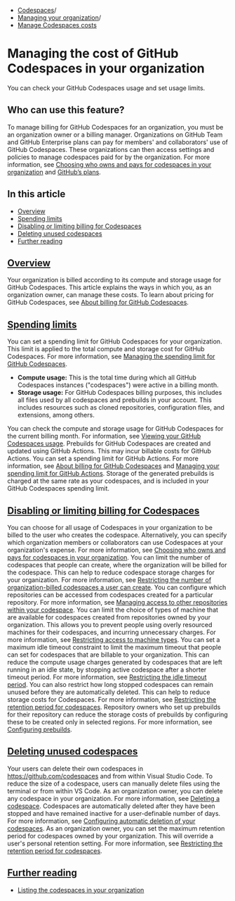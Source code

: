   * [Codespaces](https://docs.github.com/en/codespaces "Codespaces")/
  * [Managing your organization](https://docs.github.com/en/codespaces/managing-codespaces-for-your-organization "Managing your organization")/
  * [Manage Codespaces costs](https://docs.github.com/en/codespaces/managing-codespaces-for-your-organization/managing-the-cost-of-github-codespaces-in-your-organization "Manage Codespaces costs")


# Managing the cost of GitHub Codespaces in your organization
You can check your GitHub Codespaces usage and set usage limits.
## Who can use this feature?
To manage billing for GitHub Codespaces for an organization, you must be an organization owner or a billing manager.
Organizations on GitHub Team and GitHub Enterprise plans can pay for members' and collaborators' use of GitHub Codespaces. These organizations can then access settings and policies to manage codespaces paid for by the organization. For more information, see [Choosing who owns and pays for codespaces in your organization](https://docs.github.com/en/codespaces/managing-codespaces-for-your-organization/choosing-who-owns-and-pays-for-codespaces-in-your-organization#about-ownership-of-codespaces) and [GitHub’s plans](https://docs.github.com/en/get-started/learning-about-github/githubs-plans).
## In this article
  * [Overview](https://docs.github.com/en/codespaces/managing-codespaces-for-your-organization/managing-the-cost-of-github-codespaces-in-your-organization#overview)
  * [Spending limits](https://docs.github.com/en/codespaces/managing-codespaces-for-your-organization/managing-the-cost-of-github-codespaces-in-your-organization#spending-limits)
  * [Disabling or limiting billing for Codespaces](https://docs.github.com/en/codespaces/managing-codespaces-for-your-organization/managing-the-cost-of-github-codespaces-in-your-organization#disabling-or-limiting-billing-for-codespaces)
  * [Deleting unused codespaces](https://docs.github.com/en/codespaces/managing-codespaces-for-your-organization/managing-the-cost-of-github-codespaces-in-your-organization#deleting-unused-codespaces)
  * [Further reading](https://docs.github.com/en/codespaces/managing-codespaces-for-your-organization/managing-the-cost-of-github-codespaces-in-your-organization#further-reading)


## [Overview](https://docs.github.com/en/codespaces/managing-codespaces-for-your-organization/managing-the-cost-of-github-codespaces-in-your-organization#overview)
Your organization is billed according to its compute and storage usage for GitHub Codespaces. This article explains the ways in which you, as an organization owner, can manage these costs.
To learn about pricing for GitHub Codespaces, see [About billing for GitHub Codespaces](https://docs.github.com/en/billing/managing-billing-for-your-products/managing-billing-for-github-codespaces/about-billing-for-github-codespaces#codespaces-pricing).
## [Spending limits](https://docs.github.com/en/codespaces/managing-codespaces-for-your-organization/managing-the-cost-of-github-codespaces-in-your-organization#spending-limits)
You can set a spending limit for GitHub Codespaces for your organization. This limit is applied to the total compute and storage cost for GitHub Codespaces. For more information, see [Managing the spending limit for GitHub Codespaces](https://docs.github.com/en/billing/managing-billing-for-your-products/managing-billing-for-github-codespaces/managing-the-spending-limit-for-github-codespaces).
  * **Compute usage:** This is the total time during which all GitHub Codespaces instances ("codespaces") were active in a billing month.
  * **Storage usage:** For GitHub Codespaces billing purposes, this includes all files used by all codespaces and prebuilds in your account. This includes resources such as cloned repositories, configuration files, and extensions, among others.


You can check the compute and storage usage for GitHub Codespaces for the current billing month. For information, see [Viewing your GitHub Codespaces usage](https://docs.github.com/en/billing/managing-billing-for-your-products/managing-billing-for-github-codespaces/viewing-your-github-codespaces-usage).
Prebuilds for GitHub Codespaces are created and updated using GitHub Actions. This may incur billable costs for GitHub Actions. You can set a spending limit for GitHub Actions. For more information, see [About billing for GitHub Codespaces](https://docs.github.com/en/billing/managing-billing-for-your-products/managing-billing-for-github-codespaces/about-billing-for-github-codespaces#about-billing-for-codespaces-prebuilds) and [Managing your spending limit for GitHub Actions](https://docs.github.com/en/billing/managing-billing-for-your-products/managing-billing-for-github-actions/managing-your-spending-limit-for-github-actions). Storage of the generated prebuilds is charged at the same rate as your codespaces, and is included in your GitHub Codespaces spending limit.
## [Disabling or limiting billing for Codespaces](https://docs.github.com/en/codespaces/managing-codespaces-for-your-organization/managing-the-cost-of-github-codespaces-in-your-organization#disabling-or-limiting-billing-for-codespaces)
You can choose for all usage of Codespaces in your organization to be billed to the user who creates the codespace. Alternatively, you can specify which organization members or collaborators can use Codespaces at your organization's expense. For more information, see [Choosing who owns and pays for codespaces in your organization](https://docs.github.com/en/codespaces/managing-codespaces-for-your-organization/choosing-who-owns-and-pays-for-codespaces-in-your-organization).
You can limit the number of codespaces that people can create, where the organization will be billed for the codespace. This can help to reduce codespace storage charges for your organization. For more information, see [Restricting the number of organization-billed codespaces a user can create](https://docs.github.com/en/codespaces/managing-codespaces-for-your-organization/restricting-the-number-of-organization-billed-codespaces-a-user-can-create).
You can configure which repositories can be accessed from codespaces created for a particular repository. For more information, see [Managing access to other repositories within your codespace](https://docs.github.com/en/codespaces/managing-your-codespaces/managing-repository-access-for-your-codespaces).
You can limit the choice of types of machine that are available for codespaces created from repositories owned by your organization. This allows you to prevent people using overly resourced machines for their codespaces, and incurring unnecessary charges. For more information, see [Restricting access to machine types](https://docs.github.com/en/codespaces/managing-codespaces-for-your-organization/restricting-access-to-machine-types).
You can set a maximum idle timeout constraint to limit the maximum timeout that people can set for codespaces that are billable to your organization. This can reduce the compute usage charges generated by codespaces that are left running in an idle state, by stopping active codespace after a shorter timeout period. For more information, see [Restricting the idle timeout period](https://docs.github.com/en/codespaces/managing-codespaces-for-your-organization/restricting-the-idle-timeout-period).
You can also restrict how long stopped codespaces can remain unused before they are automatically deleted. This can help to reduce storage costs for Codespaces. For more information, see [Restricting the retention period for codespaces](https://docs.github.com/en/codespaces/managing-codespaces-for-your-organization/restricting-the-retention-period-for-codespaces).
Repository owners who set up prebuilds for their repository can reduce the storage costs of prebuilds by configuring these to be created only in selected regions. For more information, see [Configuring prebuilds](https://docs.github.com/en/codespaces/prebuilding-your-codespaces/configuring-prebuilds#configuring-prebuilds).
## [Deleting unused codespaces](https://docs.github.com/en/codespaces/managing-codespaces-for-your-organization/managing-the-cost-of-github-codespaces-in-your-organization#deleting-unused-codespaces)
Your users can delete their own codespaces in <https://github.com/codespaces> and from within Visual Studio Code. To reduce the size of a codespace, users can manually delete files using the terminal or from within VS Code.
As an organization owner, you can delete any codespace in your organization. For more information, see [Deleting a codespace](https://docs.github.com/en/codespaces/developing-in-a-codespace/deleting-a-codespace#deleting-codespaces-in-your-organization).
Codespaces are automatically deleted after they have been stopped and have remained inactive for a user-definable number of days. For more information, see [Configuring automatic deletion of your codespaces](https://docs.github.com/en/codespaces/setting-your-user-preferences/configuring-automatic-deletion-of-your-codespaces). As an organization owner, you can set the maximum retention period for codespaces owned by your organization. This will override a user's personal retention setting. For more information, see [Restricting the retention period for codespaces](https://docs.github.com/en/codespaces/managing-codespaces-for-your-organization/restricting-the-retention-period-for-codespaces).
## [Further reading](https://docs.github.com/en/codespaces/managing-codespaces-for-your-organization/managing-the-cost-of-github-codespaces-in-your-organization#further-reading)
  * [Listing the codespaces in your organization](https://docs.github.com/en/codespaces/managing-codespaces-for-your-organization/listing-the-codespaces-in-your-organization)


